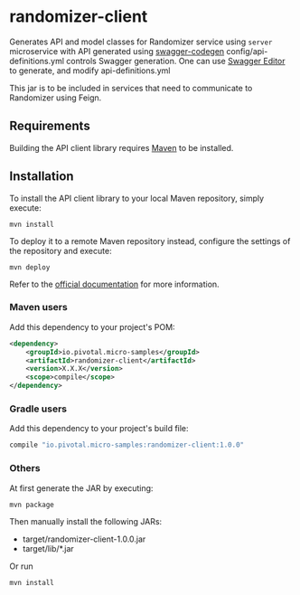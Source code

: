 # randomizer-client

Generates API and model classes for Randomizer service using `server` microservice with API generated using [swagger-codegen](https://github.com/swagger-api/swagger-codegen)
config/api-definitions.yml controls Swagger generation.  One can use [Swagger Editor](http://editor.swagger.io/)
to generate, and modify api-definitions.yml

This jar is to be included in services that need to communicate to Randomizer using Feign.

## Requirements

Building the API client library requires [Maven](https://maven.apache.org/) to be installed.

## Installation

To install the API client library to your local Maven repository, simply execute:

```shell
mvn install
```

To deploy it to a remote Maven repository instead, configure the settings of the repository and execute:

```shell
mvn deploy
```

Refer to the [official documentation](https://maven.apache.org/plugins/maven-deploy-plugin/usage.html) for more information.

### Maven users

Add this dependency to your project's POM:

```xml
<dependency>
    <groupId>io.pivotal.micro-samples</groupId>
    <artifactId>randomizer-client</artifactId>
    <version>X.X.X</version>
    <scope>compile</scope>
</dependency>
```

### Gradle users

Add this dependency to your project's build file:

```groovy
compile "io.pivotal.micro-samples:randomizer-client:1.0.0"
```

### Others

At first generate the JAR by executing:

```shell
mvn package
```

Then manually install the following JARs:

* target/randomizer-client-1.0.0.jar
* target/lib/*.jar

Or run

```shell
mvn install
```


